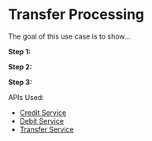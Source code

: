 # Transfer Processing

The goal of this use case is to show... 

**Step 1:** 

**Step 2:** 

**Step 3:** 

APIs Used:

* [Credit Service](../api/?type=post&path=/credits)
* [Debit Service](../api/?type=post&path=/debits)
* [Transfer Service](../api/?type=post&path=/transfers)